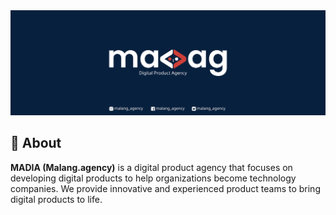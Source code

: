 <img src="https://raw.githubusercontent.com/malang-dev/.github/master/logo/twitter-banner.svg" title="Malang.Agency : Digital Product Agency" />

## 📃 About
<p><strong>MADIA (Malang.agency)</strong> is a digital product agency that focuses on developing digital products to help organizations become technology companies. We provide innovative and experienced product teams to bring digital products to life.</p>